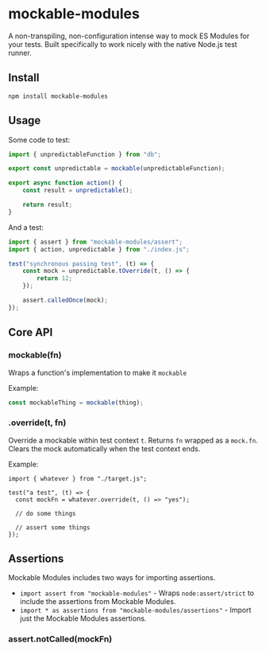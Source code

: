 # mockable-modules

A non-transpiling, non-configuration intense way to mock ES Modules for your
tests. Built specifically to work nicely with the native Node.js test runner.


## Install

```
npm install mockable-modules
```

## Usage

Some code to test:

```js
import { unpredictableFunction } from "db";

export const unpredictable = mockable(unpredictableFunction);

export async function action() {
	const result = unpredictable();

	return result;
}
```

And a test:

```js
import { assert } from "mockable-modules/assert";
import { action, unpredictable } from "./index.js";

test("synchronous passing test", (t) => {
	const mock = unpredictable.tOverride(t, () => {
		return 12;
	});

	assert.calledOnce(mock);
});
```

## Core API

### mockable(fn)

Wraps a function's implementation to make it `mockable`

Example:

```js
const mockableThing = mockable(thing);
```

### .override(t, fn)

Override a mockable within test context `t`. Returns `fn` wrapped as a `mock.fn`. Clears the mock automatically when the test context ends.

Example:

```
import { whatever } from "./target.js";

test("a test", (t) => {
  const mockFn = whatever.override(t, () => "yes");

  // do some things

  // assert some things
});
```

## Assertions

Mockable Modules includes two ways for importing assertions.

- `import assert from "mockable-modules"` - Wraps `node:assert/strict` to include the assertions from Mockable Modules.
- `import * as assertions from "mockable-modules/assertions"` - Import just the Mockable Modules assertions.

### assert.notCalled(mockFn)
